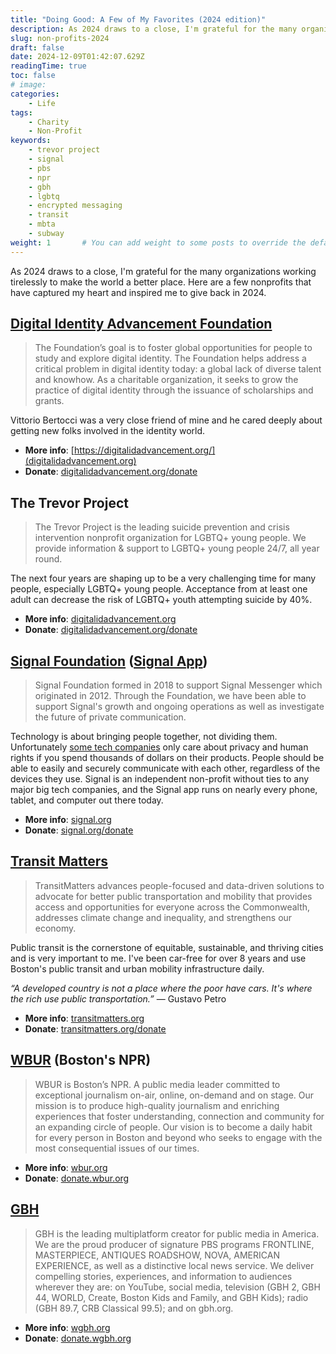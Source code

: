 ```yaml
---
title: "Doing Good: A Few of My Favorites (2024 edition)"
description: As 2024 draws to a close, I'm grateful for the many organizations working tirelessly to make the world a better place. Here are a few nonprofits that have captured my heart and inspired me to give back in 2024.
slug: non-profits-2024
draft: false
date: 2024-12-09T01:42:07.629Z
readingTime: true
toc: false
# image: 
categories:
    - Life
tags:
    - Charity
    - Non-Profit
keywords: 
    - trevor project
    - signal
    - pbs
    - npr
    - gbh
    - lgbtq
    - encrypted messaging
    - transit
    - mbta
    - subway
weight: 1       # You can add weight to some posts to override the default sorting (date descending)
---
```


As 2024 draws to a close, I'm grateful for the many organizations working tirelessly to make the world a better place. Here are a few nonprofits that have captured my heart and inspired me to give back in 2024.

## [Digital Identity Advancement Foundation](https://digitalidadvancement.org/)

> The Foundation’s goal is to foster global opportunities for people to study and explore digital identity. The Foundation helps address a critical problem in digital identity today: a global lack of diverse talent and knowhow. As a charitable organization, it seeks to grow the practice of digital identity through the issuance of scholarships and grants.

Vittorio Bertocci was a very close friend of mine and he cared deeply about getting new folks involved in the identity world.

- **More info**: [https://digitalidadvancement.org/](digitalidadvancement.org)
- **Donate**: [digitalidadvancement.org/donate](https://digitalidadvancement.org/donate/)

## The Trevor Project

> The Trevor Project is the leading suicide prevention and crisis intervention nonprofit organization for LGBTQ+ young people. We provide information & support to LGBTQ+ young people 24/7, all year round.

The next four years are shaping up to be a very challenging time for many people, especially LGBTQ+ young people. Acceptance from at least one adult can decrease the risk of LGBTQ+ youth attempting suicide by 40%.

- **More info**: [digitalidadvancement.org](digitalidadvancement.org)
- **Donate**: [digitalidadvancement.org/donate](https://digitalidadvancement.org/donate/)

## [Signal Foundation](https://signalfoundation.org/) ([Signal App](https://signal.org/))

> Signal Foundation formed in 2018 to support Signal Messenger which originated in 2012. Through the Foundation, we have been able to support Signal's growth and ongoing operations as well as investigate the future of private communication.

Technology is about bringing people together, not dividing them. Unfortunately [some tech companies](https://apple.com) only care about privacy and human rights if you spend thousands of dollars on their products. People should be able to easily and securely communicate with each other, regardless of the devices they use. Signal is an independent non-profit without ties to any major big tech companies, and the Signal app runs on nearly every phone, tablet, and computer out there today.

- **More info**: [signal.org](https://signal.org/)
- **Donate**: [signal.org/donate](https://signal.org/donate/)

## [Transit Matters](https://transitmatters.org/)

> TransitMatters advances people-focused and data-driven solutions to advocate for better public transportation and mobility that provides access and opportunities for everyone across the Commonwealth, addresses climate change and inequality, and strengthens our economy.

Public transit is the cornerstone of equitable, sustainable, and thriving cities and is very important to me. I've been car-free for over 8 years and use Boston's public transit and urban mobility infrastructure daily.

_*“A developed country is not a place where the poor have cars. It's where the rich use public transportation.”*_ ― Gustavo Petro

- **More info**: [transitmatters.org](https://transitmatters.org/)
- **Donate**: [transitmatters.org/donate](https://transitmatters.org/donate)

## [WBUR](https://www.wbur.org/) (Boston's NPR)

> WBUR is Boston’s NPR. A public media leader committed to exceptional journalism on-air, online, on-demand and on stage. Our mission is to produce high-quality journalism and enriching experiences that foster understanding, connection and community for an expanding circle of people. Our vision is to become a daily habit for every person in Boston and beyond who seeks to engage with the most consequential issues of our times.

- **More info**: [wbur.org](https://www.wbur.org/)
- **Donate**: [donate.wbur.org](https://donate.wbur.org/secure/heart-wbur-homepage)

## [GBH](https://www.wgbh.org/)

> GBH is the leading multiplatform creator for public media in America. We are the proud producer of signature PBS programs FRONTLINE, MASTERPIECE, ANTIQUES ROADSHOW, NOVA, AMERICAN EXPERIENCE, as well as a distinctive local news service. We deliver compelling stories, experiences, and information to audiences wherever they are: on YouTube, social media, television (GBH 2, GBH 44, WORLD, Create, Boston Kids and Family, and GBH Kids); radio (GBH 89.7, CRB Classical 99.5); and on gbh.org.

- **More info**: [wgbh.org](https://www.wgbh.org/)
- **Donate**: [donate.wgbh.org](https://donate.wgbh.org/wgbh/tv-pledge)
